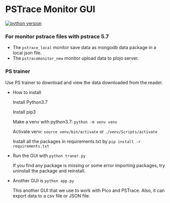 # PSTrace Monitor GUI
[![python version](https://img.shields.io\/badge/python-3.5%20%7C%203.6%20%7C%203.7%20-blue)][pythonwebsite]
### For monitor pstrace files with pstrace 5.7
<!-- *Italic* ; **Bold** ; ***Bold and Italic*** ; ~~Scratch~~ -->
<!-- ### List items -->
<!-- 1. First ordered list item -->
<!-- * Unordered list can use asterisks -->
* The `pstrace_local` monitor save data as mongodb data package in a local json file. 
* The `pstracemonitor_new` monitor upload data to plojo server. 


[pythonwebsite]: https://www.python.org/downloads/release/python-375


### PS trainer 

Use PS trainer to download and view the data downloaded from the reader.

* How to install 
    
    Install Python3.7
    
    Install pip3

    Make a venv with python3.7: `python -m venv venv`

    Activate venv: `source venv/bin/activate` or `./venv/Scripts/activate`

    Install all the packages in requirements.txt by    `pip install -r requirements.txt`

* Run the GUI with `python traner.py`

    If you find any package is missing or some error importing packages, try uninstall the package and reinstall.

* Another GUI is `python app.py`

    This another GUI that we use to work with Pico and PSTrace. Also, it can export data to a csv file or JSON file.